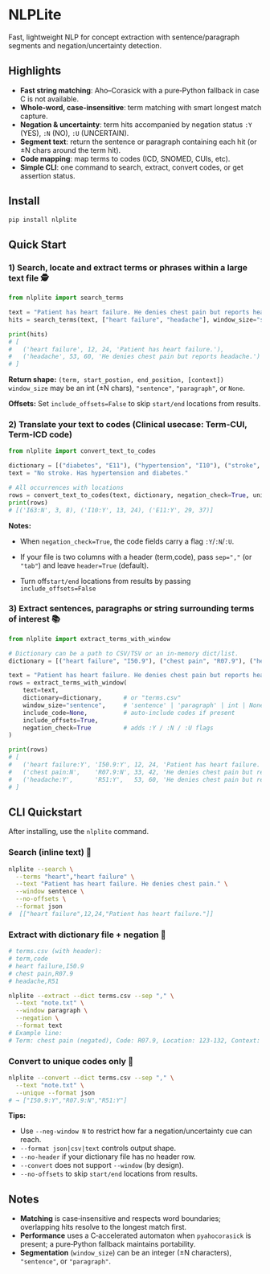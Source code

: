 # NLPLite

Fast, lightweight NLP for concept extraction with sentence/paragraph segments and negation/uncertainty detection.

## Highlights

- **Fast string matching**: Aho–Corasick with a pure‑Python fallback in case C is not available.
- **Whole‑word, case‑insensitive**: term matching with smart longest match capture.
- **Negation & uncertainty**: term hits accompanied by negation status `:Y` (YES), `:N` (NO), `:U` (UNCERTAIN).
- **Segment text**: return the sentence or paragraph containing each hit (or ±N chars around the term hit).
- **Code mapping**: map terms to codes (ICD, SNOMED, CUIs, etc).
- **Simple CLI**: one command to search, extract, convert codes, or get assertion status.

## Install

```bash
pip install nlplite
```

## Quick Start 

### 1) Search, locate and extract terms or phrases within a large text file 🕵️

```python
from nlplite import search_terms

text = "Patient has heart failure. He denies chest pain but reports headache."
hits = search_terms(text, ["heart failure", "headache"], window_size="sentence")

print(hits)
# [
#   ('heart failure', 12, 24, 'Patient has heart failure.'),
#   ('headache', 53, 60, 'He denies chest pain but reports headache.')
# ]
```

**Return shape:** `(term, start_postion, end_position, [context])`  
`window_size` may be an int (±N chars), `"sentence"`, `"paragraph"`, or `None`.

**Offsets:** Set `include_offsets=False` to skip `start/end` locations from results.


### 2) Translate your text to codes (Clinical usecase: Term-CUI, Term-ICD code) 

```python
from nlplite import convert_text_to_codes

dictionary = [("diabetes", "E11"), ("hypertension", "I10"), ("stroke", "I63")]
text = "No stroke. Has hypertension and diabetes."

# All occurrences with locations
rows = convert_text_to_codes(text, dictionary, negation_check=True, unique=False)
print(rows)
# [('I63:N', 3, 8), ('I10:Y', 13, 24), ('E11:Y', 29, 37)]

```

**Notes:**

- When `negation_check=True`, the code fields carry a flag `:Y`/`:N`/`:U`.

- If your file is two columns with a header (term,code), pass `sep=","` (or `"tab"`) and leave `header=True` (default).

- Turn off`start/end` locations from results by passing `include_offsets=False`

### 3) Extract sentences, paragraphs or string surrounding terms of interest 📚

```python
from nlplite import extract_terms_with_window

# Dictionary can be a path to CSV/TSV or an in‑memory dict/list.
dictionary = [("heart failure", "I50.9"), ("chest pain", "R07.9"), ("headache", "R51")]

text = "Patient has heart failure. He denies chest pain but reports headache."
rows = extract_terms_with_window(
    text=text,
    dictionary=dictionary,      # or "terms.csv"
    window_size="sentence",     # 'sentence' | 'paragraph' | int | None
    include_code=None,          # auto-include codes if present
    include_offsets=True,
    negation_check=True         # adds :Y / :N / :U flags
)

print(rows)
# [
#   ('heart failure:Y', 'I50.9:Y', 12, 24, 'Patient has heart failure.'),
#   ('chest pain:N',    'R07.9:N', 33, 42, 'He denies chest pain but reports headache.'),
#   ('headache:Y',      'R51:Y',   53, 60, 'He denies chest pain but reports headache.')
# ]
```



## CLI Quickstart

After installing, use the `nlplite` command.

### Search (inline text) 🔎

```bash
nlplite --search \
  --terms "heart","heart failure" \
  --text "Patient has heart failure. He denies chest pain." \
  --window sentence \
  --no-offsets \
  --format json
#  [["heart failure",12,24,"Patient has heart failure."]]
```

### Extract with dictionary file + negation 🧠

```bash
# terms.csv (with header):
# term,code
# heart failure,I50.9
# chest pain,R07.9
# headache,R51

nlplite --extract --dict terms.csv --sep "," \
  --text "note.txt" \
  --window paragraph \
  --negation \
  --format text
# Example line:
# Term: chest pain (negated), Code: R07.9, Location: 123-132, Context: "..."
```

### Convert to unique codes only 🔄

```bash
nlplite --convert --dict terms.csv --sep "," \
  --text "note.txt" \
  --unique --format json
# → ["I50.9:Y","R07.9:N","R51:Y"]
```

**Tips:**
- Use `--neg-window N` to restrict how far a negation/uncertainty cue can reach.
- `--format json|csv|text` controls output shape.
- `--no-header` if your dictionary file has no header row.
- `--convert` does not support `--window` (by design).
- `--no-offsets` to skip `start/end` locations from results.


## Notes

- **Matching** is case‑insensitive and respects word boundaries; overlapping hits resolve to the longest match first.
- **Performance** uses a C‑accelerated automaton when `pyahocorasick` is present; a pure‑Python fallback maintains portability.
- **Segmentation** (`window_size`) can be an integer (±N characters), `"sentence"`, or `"paragraph"`.
